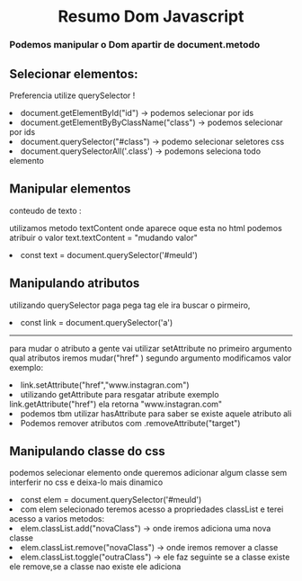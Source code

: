 <h1 align="center"> Resumo Dom Javascript </h1>

<h3>
    Podemos manipular o Dom apartir de document.metodo
</h3>
<h2>Selecionar elementos: </h2>

<p>Preferencia utilize querySelector ! </p>
<li>document.getElementById("id") ->  podemos selecionar por ids
<li>document.getElementByByClassName("class") ->  podemos selecionar por ids
<li>document.querySelector("#class") -> podemo selecionar seletores css
<li>document.querySelectorAll('.class') -> podemons seleciona todo elemento

<h2>Manipular elementos </h2>
<p>conteudo de texto :
<p> utilizamos metodo textContent onde aparece oque esta no html
podemos atribuir o valor text.textContent = "mudando valor"
<li>const text = document.querySelector('#meuId')

<h2>Manipulando atributos </h2>
<p> utilizando querySelector paga pega tag ele ira buscar o pirmeiro,
<li>const link = document.querySelector('a')
<hr>
<p> para mudar o atributo a gente vai utilizar setAttribute no primeiro argumento qual atributos iremos mudar("href" ) segundo argumento modificamos valor exemplo:
<li> link.setAttribute("href","www.instagran.com")
<li> utilizando getAttribute para resgatar atribute exemplo 
link.getAttribute("href") ela retorna "www.instagran.com"
<li>podemos tbm utilizar hasAttribute para saber se existe aquele atributo ali
<li>Podemos remover atributos com .removeAttribute("target")

<h2> Manipulando classe do css</h2>
<p>
    podemos selecionar elemento onde queremos adicionar algum classe sem interferir no css e deixa-lo mais dinamico
</p>
<li>const elem = document.querySelector('#meuId')
<li> com elem selecionado teremos acesso a propriedades classList e terei acesso a varios metodos:
<li> elem.classList.add("novaClass") -> onde iremos adiciona uma nova classe
<li> elem.classList.remove("novaClass") -> onde iremos remover a classe 
<li>elem.classList.toggle("outraClass") -> ele faz seguinte se a classe existe ele remove,se a classe nao existe ele adiciona

